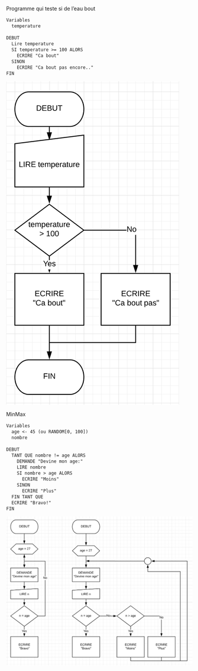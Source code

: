 Programme qui teste si de l’eau bout
```
Variables
  temperature

DEBUT
  Lire temperature
  SI temperature >= 100 ALORS
    ECRIRE "Ca bout"
  SINON
    ECRIRE "Ca bout pas encore.."
FIN
```

![chart1](chart1.png)

MinMax
```
Variables
  age <- 45 (ou RANDOM[0, 100])
  nombre

DEBUT
  TANT QUE nombre != age ALORS
    DEMANDE "Devine mon age:"
    LIRE nombre
    SI nombre > age ALORS
      ECRIRE "Moins"
    SINON
      ECRIRE "Plus"
  FIN TANT QUE
  ECRIRE "Bravo!"
FIN
```

![chart2](chart2.png)
